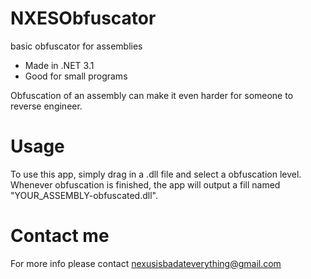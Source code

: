 # NXESObfuscator

basic obfuscator for assemblies
- Made in .NET 3.1
- Good for small programs

Obfuscation of an assembly can make it even harder for someone to reverse engineer.

# Usage
To use this app, simply drag in a .dll file and select a obfuscation level.
Whenever obfuscation is finished, the app will output a fill named "YOUR_ASSEMBLY-obfuscated.dll".

# Contact me
For more info please contact nexusisbadateverything@gmail.com

